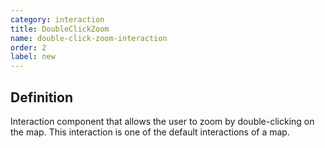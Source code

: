 ```yaml
---
category: interaction
title: DoubleClickZoom
name: double-click-zoom-interaction
order: 2
label: new
---
```


## Definition

Interaction component that allows the user to zoom by double-clicking on the map.
This interaction is one of the default interactions of a map.
